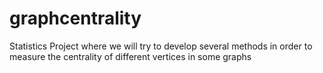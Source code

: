 # graphcentrality
Statistics Project where we will try to develop several methods in order to measure the centrality of different vertices in some graphs 

